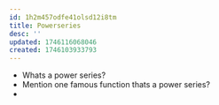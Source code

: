 ```yaml
---
id: 1h2m457odfe41olsd12i8tm
title: Powerseries
desc: ''
updated: 1746116068046
created: 1746103933793
---
```



- Whats a power series?
- Mention one famous function thats a power series?
- 